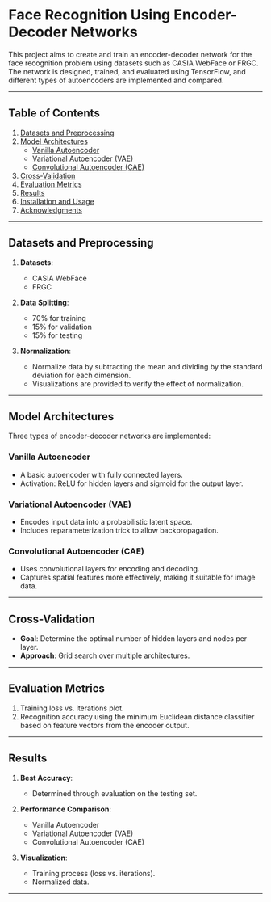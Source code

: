 # Face Recognition Using Encoder-Decoder Networks

This project aims to create and train an encoder-decoder network for the face recognition problem using datasets such as CASIA WebFace or FRGC. The network is designed, trained, and evaluated using TensorFlow, and different types of autoencoders are implemented and compared.

---

## Table of Contents
1. [Datasets and Preprocessing](#datasets-and-preprocessing)
2. [Model Architectures](#model-architectures)
   - [Vanilla Autoencoder](#vanilla-autoencoder)
   - [Variational Autoencoder (VAE)](#variational-autoencoder-vae)
   - [Convolutional Autoencoder (CAE)](#convolutional-autoencoder-cae)
3. [Cross-Validation](#cross-validation)
4. [Evaluation Metrics](#evaluation-metrics)
5. [Results](#results)
6. [Installation and Usage](#installation-and-usage)
7. [Acknowledgments](#acknowledgments)

---

## Datasets and Preprocessing
1. **Datasets**:
   - CASIA WebFace
   - FRGC

2. **Data Splitting**:
   - 70% for training
   - 15% for validation
   - 15% for testing

3. **Normalization**:
   - Normalize data by subtracting the mean and dividing by the standard deviation for each dimension.
   - Visualizations are provided to verify the effect of normalization.

---

## Model Architectures
Three types of encoder-decoder networks are implemented:

### Vanilla Autoencoder
- A basic autoencoder with fully connected layers.
- Activation: ReLU for hidden layers and sigmoid for the output layer.

### Variational Autoencoder (VAE)
- Encodes input data into a probabilistic latent space.
- Includes reparameterization trick to allow backpropagation.

### Convolutional Autoencoder (CAE)
- Uses convolutional layers for encoding and decoding.
- Captures spatial features more effectively, making it suitable for image data.

---

## Cross-Validation
- **Goal**: Determine the optimal number of hidden layers and nodes per layer.
- **Approach**: Grid search over multiple architectures.

---

## Evaluation Metrics
1. Training loss vs. iterations plot.
2. Recognition accuracy using the minimum Euclidean distance classifier based on feature vectors from the encoder output.

---

## Results
1. **Best Accuracy**:
   - Determined through evaluation on the testing set.
   
2. **Performance Comparison**:
   - Vanilla Autoencoder
   - Variational Autoencoder (VAE)
   - Convolutional Autoencoder (CAE)

3. **Visualization**:
   - Training process (loss vs. iterations).
   - Normalized data.

---

